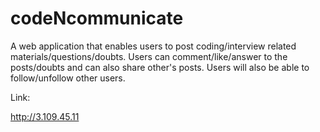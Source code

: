 # codeNcommunicate
A web application that enables users to post coding/interview related materials/questions/doubts.
Users can comment/like/answer to the posts/doubts and can also share other's posts.
Users will also be able to follow/unfollow other users.


Link:

   http://3.109.45.11
